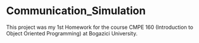 # Communication_Simulation
This project was my 1st Homework for the course CMPE 160 (Introduction to Object Oriented Programming) at Bogazici University.
